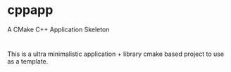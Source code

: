 # cppapp
A CMake C++ Application Skeleton
#
This is a ultra minimalistic application + library cmake based project to use as a template.
